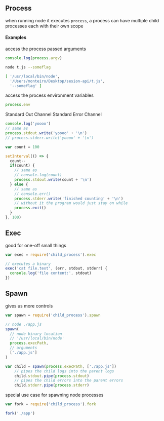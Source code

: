 



## Process
when running node it executes `process`, a process can have multiple child processes each with their own scope


#### Examples

access the process passed arguments
```js
console.log(process.argv)
```
```sh
node t.js --someflag
```
```sh
[ '/usr/local/bin/node',
  '/Users/monteiro/Desktop/sesion-api/t.js',
  '--someflag' ]
```

access the process environment variables
```js
process.env
```




Standard Out Channel
Standard Error Channel

```js
console.log('yoooo')
// same as
process.stdout.write('yoooo' + '\n')
// process.stderr.write('yoooo' + '\n')
```

```js
var count = 100

setInterval(() => {
  count--
  if(count) {
    // same as
    // console.log(count)
    process.stdout.write(count + '\n')
  } else {
    // same as
    // console.err()
    process.stderr.write('finished counting' + '\n')
    // without it the program would just stay on while
    process.exit()
  }
}, 100)
```

## Exec
good for one-off small things

```js
var exec = require('child_process').exec

// executes a binary
exec('cat file.text', (err, stdout, stderr) {
  console.log('file content:', stdout)
})
```

## Spawn
gives us more controls

```js
var spawn = require('child_process').spawn

// node ./app.js
spawn(
  // node binary location
  // '/usr/local/bin/node'
  process.execPath,
  // arguments
  ['./app.js']
)
```

```js
var child = spawn(process.execPath, ['./app.js'])
    // pipes the child logs into the parent logs
    child.stdout.pipe(process.stdout)
    // pipes the child errors into the parent errors
    child.stderr.pipe(process.stderr)
```

special use case for spawning node processes
```js
var fork = require('child_process').fork

fork('./app')
```
